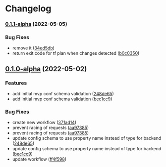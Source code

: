 # Changelog

### [0.1.1-alpha](https://github.com/Publicis-Sapient-ANZ/tfctl/compare/v0.1.0-alpha...v0.1.1-alpha) (2022-05-05)


### Bug Fixes

* remove it ([34ed5db](https://github.com/Publicis-Sapient-ANZ/tfctl/commit/34ed5db16de7affc6b0b516bde6f3e4a26aa9981))
* return exit code for tf plan when changes detected ([b0c0350](https://github.com/Publicis-Sapient-ANZ/tfctl/commit/b0c03504a43a92995cc4a03a2f11607510045fe3))

## [0.1.0-alpha](https://github.com/Publicis-Sapient-ANZ/tfctl/compare/v0.0.1-alpha...v0.1.0-alpha) (2022-05-02)


### Features

* add initial mvp conf schema validation ([248de65](https://github.com/Publicis-Sapient-ANZ/tfctl/commit/248de655cbe426630a5a7c71adfffb1a77fce98e))
* add initial mvp conf schema validation ([bec1cc9](https://github.com/Publicis-Sapient-ANZ/tfctl/commit/bec1cc9a595d31d4a0e52b98205a9ebcc631fdb8))


### Bug Fixes

* create new workflow ([371ad14](https://github.com/Publicis-Sapient-ANZ/tfctl/commit/371ad14dec412017688d26aeb5bab70990deb5e8))
* prevent racing of requests ([aa97385](https://github.com/Publicis-Sapient-ANZ/tfctl/commit/aa97385e758df252af23bcbcb677830675a56ed9))
* prevent racing of requests ([aa97385](https://github.com/Publicis-Sapient-ANZ/tfctl/commit/aa97385e758df252af23bcbcb677830675a56ed9))
* update config schema to use property name instead of type for backend ([248de65](https://github.com/Publicis-Sapient-ANZ/tfctl/commit/248de655cbe426630a5a7c71adfffb1a77fce98e))
* update config schema to use property name instead of type for backend ([bec1cc9](https://github.com/Publicis-Sapient-ANZ/tfctl/commit/bec1cc9a595d31d4a0e52b98205a9ebcc631fdb8))
* update workflow ([ff4f598](https://github.com/Publicis-Sapient-ANZ/tfctl/commit/ff4f59873fc72ee81f840d8a5fe5c3243a9e22d3))
